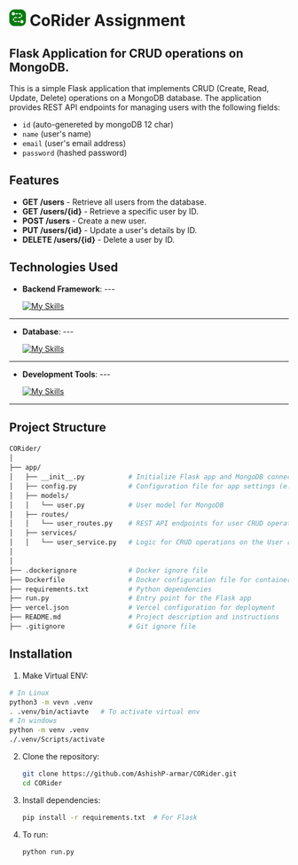 # <img src="corider.jpg" alt="Logo" style="width: 30px; height: auto;" /> CoRider Assignment

## Flask Application for CRUD operations on MongoDB.

This is a simple Flask application that implements CRUD (Create, Read, Update, Delete) operations on a MongoDB database. The application provides REST API endpoints for managing users with the following fields:
- `id` (auto-genereted by mongoDB 12 char)
- `name` (user's name)
- `email` (user's email address)
- `password` (hashed password)
## Features

- **GET /users** - Retrieve all users from the database.
- **GET /users/{id}** - Retrieve a specific user by ID.
- **POST /users** - Create a new user.
- **PUT /users/{id}** - Update a user's details by ID.
- **DELETE /users/{id}** - Delete a user by ID.
## Technologies Used

- **Backend Framework**: ---

    [![My Skills](https://skillicons.dev/icons?i=python,flask&perline=5)](https://skillicons.dev)
---
- **Database**: ---

    [![My Skills](https://skillicons.dev/icons?i=mongodb&perline=5)](https://skillicons.dev)
---
- **Development Tools**:  ---

    [![My Skills](https://skillicons.dev/icons?i=git,github,postman&perline=5)](https://skillicons.dev)
---


## **Project Structure**
```bash
CORider/
│
├── app/
│   ├── __init__.py           # Initialize Flask app and MongoDB connection
│   ├── config.py             # Configuration file for app settings (e.g., MongoDB URI)
│   ├── models/
│   │   └── user.py           # User model for MongoDB
│   ├── routes/
│   │   └── user_routes.py    # REST API endpoints for user CRUD operations
│   ├── services/
│   │   └── user_service.py   # Logic for CRUD operations on the User resource
│  
│
├── .dockerignore             # Docker ignore file
├── Dockerfile                # Docker configuration file for containerization
├── requirements.txt          # Python dependencies
├── run.py                    # Entry point for the Flask app
├── vercel.json               # Vercel configuration for deployment
├── README.md                 # Project description and instructions
├── .gitignore                # Git ignore file

```

## Installation
1. Make Virtual ENV:
```bash
# In Linux
python3 -m vevn .venv
. .venv/bin/actiavte   # To activate virtual env
# In windows
python -m venv .venv
./.venv/Scripts/activate
```
2. Clone the repository:
   ```bash
   git clone https://github.com/AshishP-armar/CORider.git
   cd CORider
   ```

3. Install dependencies:
   ```bash
   pip install -r requirements.txt  # For Flask
   ```
3. To run:
   ```bash
   python run.py
   ```
